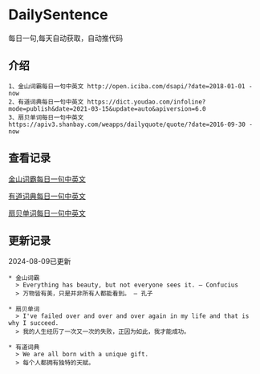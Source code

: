 # DailySentence

每日一句,每天自动获取，自动推代码

## 介绍

```
1、金山词霸每日一句中英文 http://open.iciba.com/dsapi/?date=2018-01-01 - now
2、有道词典每日一句中英文 https://dict.youdao.com/infoline?mode=publish&date=2021-03-15&update=auto&apiversion=6.0
3、扇贝单词每日一句中英文 https://apiv3.shanbay.com/weapps/dailyquote/quote/?date=2016-09-30 - now
```

## 查看记录

[金山词霸每日一句中英文](./data/iciba/)

[有道词典每日一句中英文](./data/youdao/)

[扇贝单词每日一句中英文](./data/shanbay/)

## 更新记录
2024-08-09已更新 
```
* 金山词霸
  > Everything has beauty, but not everyone sees it. — Confucius
  > 万物皆有美，只是并非所有人都能看到。 — 孔子

* 扇贝单词
  > I've failed over and over and over again in my life and that is why I succeed.
  > 我的人生经历了一次又一次的失败，正因为如此，我才能成功。

* 有道词典
  > We are all born with a unique gift.
  > 每个人都拥有独特的天赋。

```
